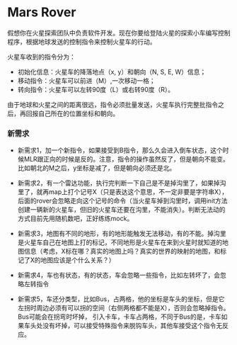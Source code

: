 Mars Rover
===========
假想你在火星探索团队中负责软件开发。现在你要给登陆火星的探索小车编写控制程序，根据地球发送的控制指令来控制火星车的行动。

火星车收到的指令分为：

* 初始化信息：火星车的降落地点（x, y）和朝向（N, S, E, W）信息；
* 移动指令：火星车可以前进（M）,一次移动一格；
* 转向指令：火星车可以左转90度（L）或右转90度（R）。

由于地球和火星之间的距离很远，指令必须批量发送，火星车执行完整批指令之后，再回报自己所在的位置坐标和朝向。

### 新需求
* 新需求1，加一个新指令，如果接受到B指令，那么久会进入倒车状态，这个时候MLR跟正向的时候是反的。注意，指令的操作虽然反了，但是朝向不能变。比如朝北的M之后，y坐标是减了，但是朝向必须还是北。

* 新需求2，有一个雷达功能，执行完判断一下自己是不是掉沟里了，如果掉沟里了，就再map上打个记号X（只是表达这个意思，不一定非要是字符串X），后面的rover会忽略走向这个记号的命令（当火星车掉到沟里时，调用init方法创建一辆新的火星车，但旧的火星车还要在沟里，不能消失）。判断无法动的方式目前先用随机数吧，正好练练mock。
* 新需求3，地图有不同的地形，有的地形能触发无法移动，有的不能。掉沟里是火星车自己在地图上打的标记，不同地形是火星车在来到火星时就知道的地图信息（考虑，X标在哪？真实的地图上吗？真实的世界的映射的地图，和标记了X的地图应该是个什么关系？）
* 新需求4，车也有状态，有的状态，车会忽略一些指令，比如左转坏了，会忽略左转指令
* 新需求5，车还分类型，比如Bus，占两格，他的坐标是车头的坐标，但是它左拐时周边必须有可以拐的空间（右侧两格都不能是X），否则会忽略掉指令。
Bus可能会在拐弯时坏掉， 引入卡车，卡车占两格，不同于Bus的是，卡车如果车头处没有坏掉，可以接受特殊指令来脱钩车头，其他车接受这个指令无反应。
